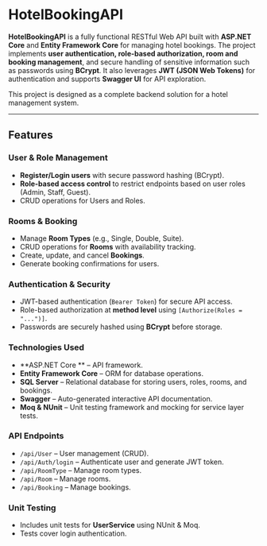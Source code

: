 # HotelBookingAPI

**HotelBookingAPI** is a fully functional RESTful Web API built with **ASP.NET Core** and **Entity Framework Core** for managing hotel bookings. The project implements **user authentication, role-based authorization, room and booking management**, and secure handling of sensitive information such as passwords using **BCrypt**. It also leverages **JWT (JSON Web Tokens)** for authentication and supports **Swagger UI** for API exploration.

This project is designed as a complete backend solution for a hotel management system.

---

## Features

### User & Role Management
- **Register/Login users** with secure password hashing (BCrypt).  
- **Role-based access control** to restrict endpoints based on user roles (Admin, Staff, Guest).  
- CRUD operations for Users and Roles.  

### Rooms & Booking
- Manage **Room Types** (e.g., Single, Double, Suite).  
- CRUD operations for **Rooms** with availability tracking.  
- Create, update, and cancel **Bookings**.  
- Generate booking confirmations for users.  

### Authentication & Security
- JWT-based authentication (`Bearer Token`) for secure API access.  
- Role-based authorization at **method level** using `[Authorize(Roles = "...")]`.  
- Passwords are securely hashed using **BCrypt** before storage.  

### Technologies Used
- **ASP.NET Core ** – API framework.  
- **Entity Framework Core** – ORM for database operations.  
- **SQL Server** – Relational database for storing users, roles, rooms, and bookings.  
- **Swagger** – Auto-generated interactive API documentation.  
- **Moq & NUnit** – Unit testing framework and mocking for service layer tests.  

### API Endpoints
- `/api/User` – User management (CRUD).  
- `/api/Auth/login` – Authenticate user and generate JWT token.  
- `/api/RoomType` – Manage room types.  
- `/api/Room` – Manage rooms.  
- `/api/Booking` – Manage bookings.  

### Unit Testing
- Includes unit tests for **UserService** using NUnit & Moq.  
- Tests cover login authentication.



